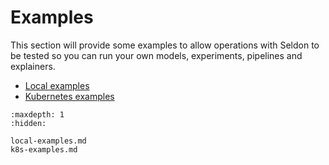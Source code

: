 # Examples

This section will provide some examples to allow operations with Seldon to be tested so you can run your own models, experiments, pipelines and explainers.

 * [Local examples](local-examples.md)
 * [Kubernetes examples](k8s-examples.md) 

```{toctree}
:maxdepth: 1
:hidden:

local-examples.md
k8s-examples.md
```
